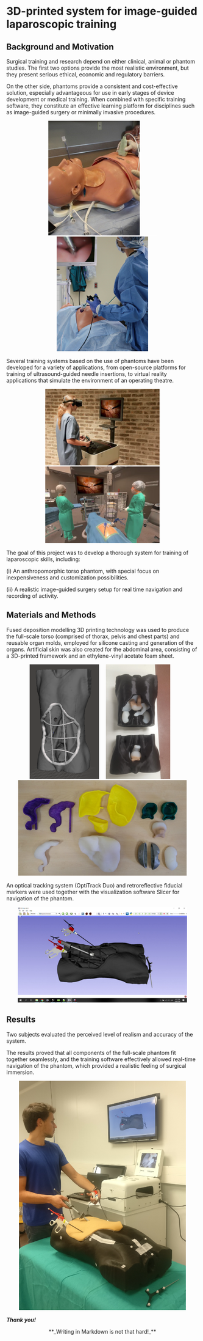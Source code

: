# 3D-printed system for image-guided laparoscopic training

## Background and Motivation

Surgical training and research depend on either clinical, animal or phantom studies. The first two options provide the most realistic environment, but they present serious ethical, economic and regulatory barriers.

On the other side, phantoms provide a consistent and cost-effective solution, especially advantageous for use in early stages of device development or medical training. When combined with specific training software, they constitute an effective learning platform for disciplines such as image-guided surgery or minimally invasive procedures.

<p align="center">
	<img src="doc/Pic_2.png" height="300">
	<img src="doc/empty.png" width="40">
	<img src="doc/Pic_1.png" height="300">
</p>

Several training systems based on the use of phantoms have been developed for a variety of applications, from open-source platforms for training of ultrasound-guided needle insertions, to virtual reality applications that simulate the environment of an operating theatre.

<p align="center">
	<img src="doc/Pic_3.png" height="200">
	<img src="doc/Pic_4.png" height="200">
</p>

The goal of this project was to develop a thorough system for training of laparoscopic skills, including:

(i) An anthropomorphic torso phantom, with special focus on inexpensiveness and customization possibilities.

(ii) A realistic image-guided surgery setup for real time navigation and recording of activity.


## Materials and Methods

Fused deposition modelling 3D printing technology was used to produce the full-scale torso (comprised of thorax, pelvis and chest parts) and reusable organ molds, employed for silicone casting and generation of the organs. Artificial skin was also created for the abdominal area, consisting of a 3D-printed framework and an ethylene-vinyl acetate foam sheet.

<p align="center">
	<img src="doc/Pic_6b.png" height="300">
	<img src="doc/empty.png" width="10">
	<img src="doc/Pic_6.png" height="300">
	<img src="doc/empty.png" width="10">
	<img src="doc/Pic_5.png" height="250">
</p>

An optical tracking system (OptiTrack Duo) and retroreflective fiducial markers were used together with the visualization software Slicer for navigation of the phantom.

<p align="center">
	<img src="doc/Pic_8.png" height="250">
</p>

## Results

Two subjects evaluated the perceived level of realism and accuracy of the system.

The results proved that all components of the full-scale phantom fit together seamlessly, and the training software effectively allowed real-time navigation of the phantom, which provided a realistic feeling of surgical immersion.

<p align="center">
	<img src="doc/Pic_7.png" height="600">
</p>


**_Thank you!_**
<p align="center">**_Writing in Markdown is not that hard!_**</p>
